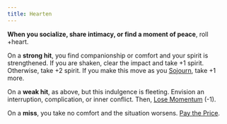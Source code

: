 ```yaml
---
title: Hearten
---
```


**When you socialize, share intimacy, or find a moment of peace**, roll +heart.

On a **strong hit**, you find companionship or comfort and your spirit is strengthened. If you are shaken, clear the impact and take +1 spirit. Otherwise, take +2 spirit. If you make this move as you [Sojourn](/moves/recover/sojourn), take +1 more.

On a **weak hit**, as above, but this indulgence is fleeting. Envision an interruption, complication, or inner conflict. Then, [Lose Momentum](/moves/suffer/lose_momentum) (-1).

On a **miss**, you take no comfort and the situation worsens. [Pay the Price](/moves/fate/pay_the_price).
